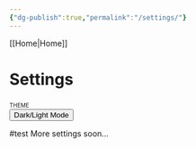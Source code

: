```yaml
---
{"dg-publish":true,"permalink":"/settings/"}
---
```



[[Home\|Home]]

# Settings

<p style="font-variant: small-caps; margin-bottom: 0px;">theme</p>
<button id="mode-toggl">Dark/Light Mode</button>

#test
More settings soon...